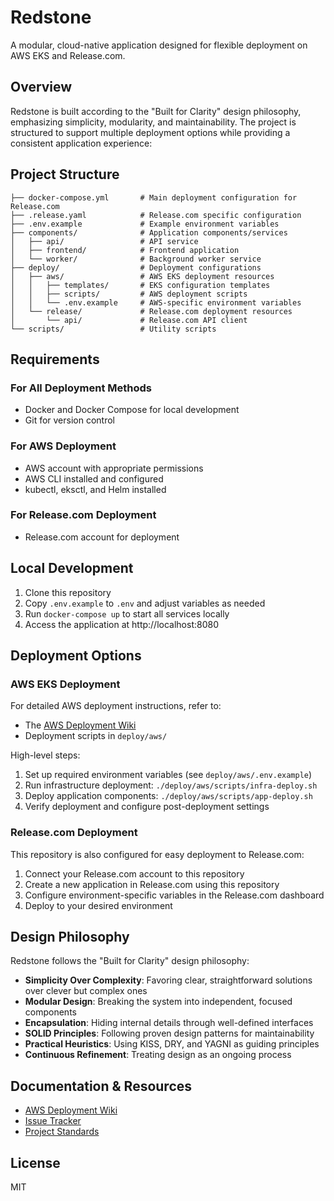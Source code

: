 # Redstone

A modular, cloud-native application designed for flexible deployment on AWS EKS and Release.com.

## Overview

Redstone is built according to the "Built for Clarity" design philosophy, emphasizing simplicity, modularity, and maintainability. The project is structured to support multiple deployment options while providing a consistent application experience:

## Project Structure

```
├── docker-compose.yml       # Main deployment configuration for Release.com
├── .release.yaml            # Release.com specific configuration
├── .env.example             # Example environment variables
├── components/              # Application components/services
│   ├── api/                 # API service
│   ├── frontend/            # Frontend application 
│   └── worker/              # Background worker service
├── deploy/                  # Deployment configurations
│   ├── aws/                 # AWS EKS deployment resources
│   │   ├── templates/       # EKS configuration templates
│   │   ├── scripts/         # AWS deployment scripts
│   │   └── .env.example     # AWS-specific environment variables
│   └── release/             # Release.com deployment resources
│       └── api/             # Release.com API client
└── scripts/                 # Utility scripts
```

## Requirements

### For All Deployment Methods
- Docker and Docker Compose for local development
- Git for version control

### For AWS Deployment
- AWS account with appropriate permissions
- AWS CLI installed and configured
- kubectl, eksctl, and Helm installed

### For Release.com Deployment
- Release.com account for deployment

## Local Development

1. Clone this repository
2. Copy `.env.example` to `.env` and adjust variables as needed
3. Run `docker-compose up` to start all services locally
4. Access the application at http://localhost:8080

## Deployment Options

### AWS EKS Deployment

For detailed AWS deployment instructions, refer to:
- The [AWS Deployment Wiki](https://redstone.redminecloud.net/projects/redstone/wiki/AWS_Deployment)
- Deployment scripts in `deploy/aws/`

High-level steps:
1. Set up required environment variables (see `deploy/aws/.env.example`)
2. Run infrastructure deployment: `./deploy/aws/scripts/infra-deploy.sh`
3. Deploy application components: `./deploy/aws/scripts/app-deploy.sh`
4. Verify deployment and configure post-deployment settings

### Release.com Deployment

This repository is also configured for easy deployment to Release.com:

1. Connect your Release.com account to this repository
2. Create a new application in Release.com using this repository
3. Configure environment-specific variables in the Release.com dashboard
4. Deploy to your desired environment

## Design Philosophy

Redstone follows the "Built for Clarity" design philosophy:

- **Simplicity Over Complexity**: Favoring clear, straightforward solutions over clever but complex ones
- **Modular Design**: Breaking the system into independent, focused components
- **Encapsulation**: Hiding internal details through well-defined interfaces
- **SOLID Principles**: Following proven design patterns for maintainability
- **Practical Heuristics**: Using KISS, DRY, and YAGNI as guiding principles
- **Continuous Refinement**: Treating design as an ongoing process

## Documentation & Resources

- [AWS Deployment Wiki](https://redstone.redminecloud.net/projects/redstone/wiki/AWS_Deployment)
- [Issue Tracker](https://redstone.redminecloud.net/projects/redstone/issues)
- [Project Standards](https://redstone.redminecloud.net/projects/redstone/wiki/Standards)

## License

MIT